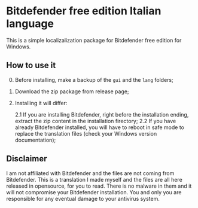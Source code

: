 # Bitdefender free edition Italian language
This is a simple localizalization package for Bitdefender free edition for Windows.

## How to use it
0. Before installing, make a backup of the `gui` and the `lang` folders;
1. Download the zip package from release page;
2. Installing it will differ:

    2.1 If you are installing Bitdefender, right before the installation ending, extract the zip content in the installation firectory;
    2.2 If you have already Bitdefender installed, you will have to reboot in safe mode to replace the translation files (check your Windows version documentation);

## Disclaimer
I am not affiliated with Bitdefender and the files are not coming from Bitdefender. This is a translation I made myself and the files are all here released in opensource, for you to read. There is no malware in them and it will not compromise your Bitdefender installation. You and only you are responsible for any eventual damage to your antivirus system.

